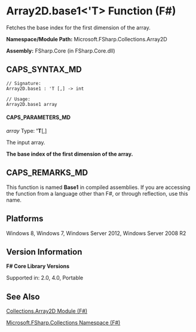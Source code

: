 # Array2D.base1<'T> Function (F#)

Fetches the base index for the first dimension of the array.

**Namespace/Module Path:** Microsoft.FSharp.Collections.Array2D

**Assembly:** FSharp.Core (in FSharp.Core.dll)


## CAPS_SYNTAX_MD

```
// Signature:
Array2D.base1 : 'T [,] -> int

// Usage:
Array2D.base1 array
```

#### CAPS_PARAMETERS_MD
*array*
Type: **'T**[[,]](http://msdn.microsoft.com/en-us/library/077252f3-e6ce-441c-9d5b-a6030eaef7cd)


The input array.



**The base index of the first dimension of the array.**
## CAPS_REMARKS_MD
This function is named **Base1** in compiled assemblies. If you are accessing the function from a language other than F#, or through reflection, use this name.


## Platforms
Windows 8, Windows 7, Windows Server 2012, Windows Server 2008 R2


## Version Information
**F# Core Library Versions**

Supported in: 2.0, 4.0, Portable




## See Also
[Collections.Array2D Module &#40;F&#35;&#41;](Collections.Array2D+Module+%28F%23%29.md)

[Microsoft.FSharp.Collections Namespace &#40;F&#35;&#41;](Microsoft.FSharp.Collections+Namespace+%28F%23%29.md)


